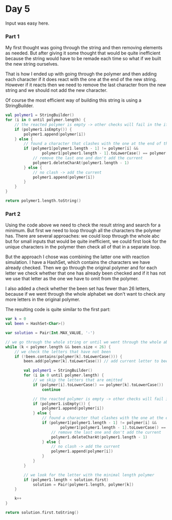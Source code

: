 # Day 5
Input was easy here.

### Part 1
My first thought was going through the string and then removing elements as needed. But after giving it some thought
that would be quite inefficient because the string would have to be remade each time so what if we built the
new string ourselves.

That is how I ended up with going through the polymer and then adding each character if it does react with the one
at the end of the new string. However if it reacts then we need to remove the last character from the new string
and we should not add the new character.

Of course the most efficient way of building this string is using a StringBuilder.

```kotlin
val polymer1 = StringBuilder()
for (i in 0 until polymer.length) {
    // the reacted polymer is empty -> other checks will fail in the if
    if (polymer1.isEmpty()) {
        polymer1.append(polymer[i])
    } else {
        // found a character that clashes with the one at the end of the final polymer
        if (polymer1[polymer1.length - 1] != polymer[i] &&
                polymer1[polymer1.length - 1].toLowerCase() == polymer[i].toLowerCase()) {
            // remove the last one and don't add the current
            polymer1.deleteCharAt(polymer1.length - 1)
        } else {
            // no clash -> add the current
            polymer1.append(polymer[i])
        }
    }
}

return polymer1.length.toString()
```

### Part 2
Using the code above we need to check the result string and search for a minimum. But first we need to loop through
all the characters the polymer has. There are several approaches: we could loop through the whole abc but for small
inputs that would be quite inefficient, we could first look for the unique characters in the polymer then check
all of that in a separate loop.

But the approach I chose was combining the latter one with reaction simulation. I have a HashSet, which contains the
characters we have already checked. Then we go through the original polymer and for each letter we check whether 
that one has already been checked and if it has not we use that letter as the one we have to omit from the polymer.

I also added a check whether the been set has fewer than 26 letters, because if we went through the whole
alphabet we don't want to check any more letters in the original polymer.

The resulting code is quite similar to the first part:

```kotlin
var k = 0
val been = HashSet<Char>()

var solution = Pair(Int.MAX_VALUE, '-')

// we go through the whole string or until we went through the whole abc
while (k < polymer.length && been.size < 26) {
    // we check the letters that have not been
    if (!been.contains(polymer[k].toLowerCase())) {
        been.add(polymer[k].toLowerCase()) // add current letter to been

        val polymer1 = StringBuilder()
        for (i in 0 until polymer.length) {
            // we skip the letters that are omitted
            if (polymer[i].toLowerCase() == polymer[k].toLowerCase())
                continue

            // the reacted polymer is empty -> other checks will fail in the if
            if (polymer1.isEmpty()) {
                polymer1.append(polymer[i])
            } else {
                // found a character that clashes with the one at the end of the final polymer
                if (polymer1[polymer1.length - 1] != polymer[i] &&
                        polymer1[polymer1.length - 1].toLowerCase() == polymer[i].toLowerCase()) {
                    // remove the last one and don't add the current
                    polymer1.deleteCharAt(polymer1.length - 1)
                } else {
                    // no clash -> add the current
                    polymer1.append(polymer[i])
                }
            }
        }

        // we look for the letter with the minimal length polymer
        if (polymer1.length < solution.first)
            solution = Pair(polymer1.length, polymer[k])
    }

    k++
}

return solution.first.toString()
```

